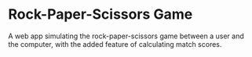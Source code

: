 # Rock-Paper-Scissors Game

A web app simulating the rock-paper-scissors game between a user and the computer, with the added feature of calculating match scores.
